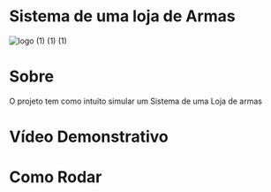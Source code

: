 # Sistema de uma loja de Armas

![logo (1) (1) (1)](https://github.com/ryanjuni/Trabalho/assets/102491606/3fe5fd8a-4215-442f-bd08-4cd70015e649)

# Sobre 
  O projeto tem como intuito simular um Sistema de uma Loja de armas



# Vídeo Demonstrativo

# Como Rodar
